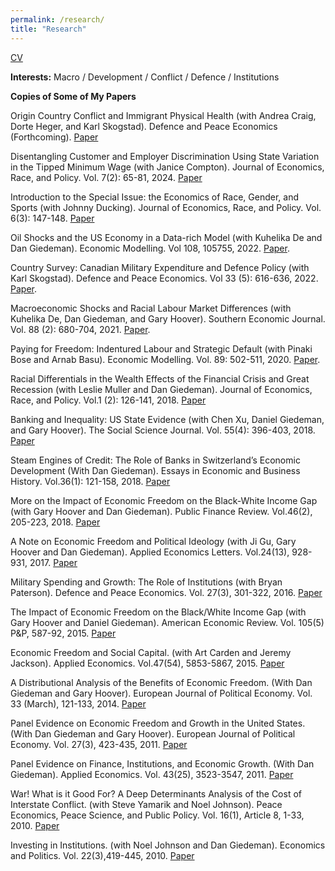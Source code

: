 ```yaml
---
permalink: /research/
title: "Research"
---
```


<a href="https://ryanacompton.github.io/_pages/cv.pdf">CV</a>

<strong>Interests:</strong> Macro / Development / Conflict / Defence / Institutions

<strong>Copies of Some of My Papers</strong> 

Origin Country Conflict and Immigrant Physical Health (with Andrea Craig, Dorte Heger, and Karl Skogstad). Defence and Peace Economics (Forthcoming). <a href="https://drive.google.com/file/d/1_5K6tmmVTiBIcYmW32mrgrFsrZCr3FX5/view"> Paper</a> 

Disentangling Customer and Employer Discrimination Using State Variation in the Tipped Minimum Wage (with Janice Compton). Journal of Economics, Race, and Policy. Vol. 7(2): 65-81, 2024. <a href="https://ryancompton.wordpress.com/wp-content/uploads/2024/02/compton-and-compton-2024.pdf">Paper</a>

Introduction to the Special Issue: the Economics of Race, Gender, and Sports (with Johnny Ducking). Journal of Economics, Race, and Policy. Vol. 6(3): 147-148. <a href="https://link.springer.com/content/pdf/10.1007/s41996-023-00126-y.pdf">Paper</a>

Oil Shocks and the US Economy in a Data-rich Model (with Kuhelika De and Dan Giedeman). Economic Modelling. Vol 108, 105755, 2022. <a href="https://papers.ssrn.com/sol3/papers.cfm?abstract_id=3658783">Paper</a>.

Country Survey: Canadian Military Expenditure and Defence Policy (with Karl Skogstad). Defence and Peace Economics. Vol 33  (5): 616-636, 2022.<a href="https://www.tandfonline.com/eprint/U8YTKVUSKPDU6TGTPMED/full?target=10.1080/10242694.2021.1963525"> Paper</a>.

Macroeconomic Shocks and Racial Labour Market Differences (with Kuhelika De, Dan Giedeman, and Gary Hoover). Southern Economic Journal. Vol. 88 (2):  680-704, 2021. <a href="https://drive.google.com/file/d/1GxjRp8sOcbH4Tm_VLXxw_K8nbPYUel4d/view?usp=sharing">Paper</a>.

Paying for Freedom: Indentured Labour and Strategic Default (with Pinaki Bose and Arnab Basu). Economic Modelling. Vol. 89: 502-511, 2020. <a href="https://www.sciencedirect.com/journal/economic-modelling/vol/89/suppl/C"> </a><a href="https://www.researchgate.net/publication/337550879_Paying_for_freedom_Indentured_labour_and_strategic_default/fulltext/5fe90bc392851c13fec99c45/Paying-for-freedom-Indentured-labour-and-strategic-default.pdf">Paper</a>.

Racial Differentials in the Wealth Effects of the Financial Crisis and Great Recession (with Leslie Muller and Dan Giedeman). Journal of Economics, Race, and Policy. Vol.1 (2): 126-141, 2018. <a href="https://rdcu.be/4lnr">Paper</a>

Banking and Inequality: US State Evidence (with Chen Xu, Daniel Giedeman, and Gary Hoover). The Social Science Journal. Vol. 55(4): 396-403, 2018. <a href="https://drive.google.com/file/d/183jxm9FLPz7hMLBV-YrfU6BKgpKj-_xw/view">Paper</a>

Steam Engines of Credit: The Role of Banks in Switzerland&#8217;s Economic Development (With Dan Giedeman). Essays in Economic and Business History. Vol.36(1): 121-158, 2018. <a href="https://www.ebhsoc.org/journal/index.php/ebhs/article/view/34/27">Paper</a>

More on the Impact of Economic Freedom on the Black-White Income Gap (with Gary Hoover and Dan Giedeman). Public Finance Review. Vol.46(2), 205-223, 2018. <a href="https://drive.google.com/file/d/1ZDEBl04Sxve_iWJQfzpTF_byenHyC9ZU/view">Pape</a><a href="http://journals.sagepub.com/doi/full/10.1177/1091142116668253">r</a>

A Note on Economic Freedom and Political Ideology (with Ji Gu, Gary Hoover and Dan Giedeman). Applied Economics Letters. Vol.24(13), 928-931, 2017. <a href="https://drive.google.com/file/d/12YbLUVnX_CfR5EQplfDSYOSXtXYKjOOU/view">Paper</a>

Military Spending and Growth: The Role of Institutions (with Bryan Paterson). Defence and Peace Economics. Vol. 27(3), 301-322, 2016. <a rel="noopener noreferrer" href="http://www.tandfonline.com/eprint/q5HAssIFA2dqZbSSACyE/full" target="_blank">Paper</a>

The Impact of Economic Freedom on the Black/White Income Gap (with Gary Hoover and Daniel Giedeman). American Economic Review. Vol. 105(5) P&amp;P, 587-92, 2015. <a href="https://www.researchgate.net/profile/Gary_Hoover/publication/276452926_The_Impact_of_Economic_Freedom_on_the_BlackWhite_Income_Gap/links/55cc6f6308aeb975674c8b4e.pdf">Paper</a>

Economic Freedom and Social Capital. (with Art Carden and Jeremy Jackson). Applied Economics. Vol.47(54), 5853-5867, 2015. <a href="http://jeremyjacksonphd.com/wp-content/uploads/2016/06/AE-post-online.pdf">Paper</a>

A Distributional Analysis of the Benefits of Economic Freedom. (With Dan Giedeman and Gary Hoover). European Journal of Political Economy. Vol. 33 (March), 121-133, 2014. <a href="https://www.researchgate.net/api/literature/privateDownload?publicationUid=qxONeQlSMIfX3-vt7AfIQoTCZ6FWWILkp3wD-3Y1E35Gl-JFWU5m2VkxeVtuPzDQZA&amp;linkId=pJT41wUNsvIl0b5fNRfPTtG88ZXkrFlb5DfVOT689ao1H8e8ymRtm0TxTJa77tIQ4_5gW1S36oMyuR5feAs3Hg">Paper</a>

<p>Panel Evidence on Economic Freedom and Growth in the United States. (With Dan Giedeman and Gary Hoover). European Journal of Political Economy.  Vol. 27(3), 423-435, 2011. <a href="https://ssl.uh.edu/~bsorense/ComptonGiedeman%20Hoover-EcFreedom-main.pdf"> Paper</a></p>

<p>Panel Evidence on Finance, Institutions, and Economic Growth. (With Dan Giedeman). Applied Economics. Vol. 43(25), 3523-3547, 2011. <a href="https://www.tandfonline.com/doi/abs/10.1080/00036841003670713">Paper</a></p>

<p>War! What is it Good For? A Deep Determinants Analysis of the Cost of Interstate Conflict. (with Steve Yamarik and Noel Johnson). Peace Economics, Peace Science, and Public Policy. Vol. 16(1), Article 8, 1-33, 2010. <a href="https://www.dropbox.com/s/h05ji693maolr0i/2010%20War%20What%20Good%20For%20PEPSPP.pdf?dl=0">Paper</a></p>

Investing in Institutions. (with Noel Johnson and Dan Giedeman). Economics and Politics. Vol. 22(3),419-445, 2010. <a href="https://www.dropbox.com/s/i8r7ctmi915go6u/2010%20Invest%20Institutions%20EconPolitics.pdf?dl=0">Paper</a>
